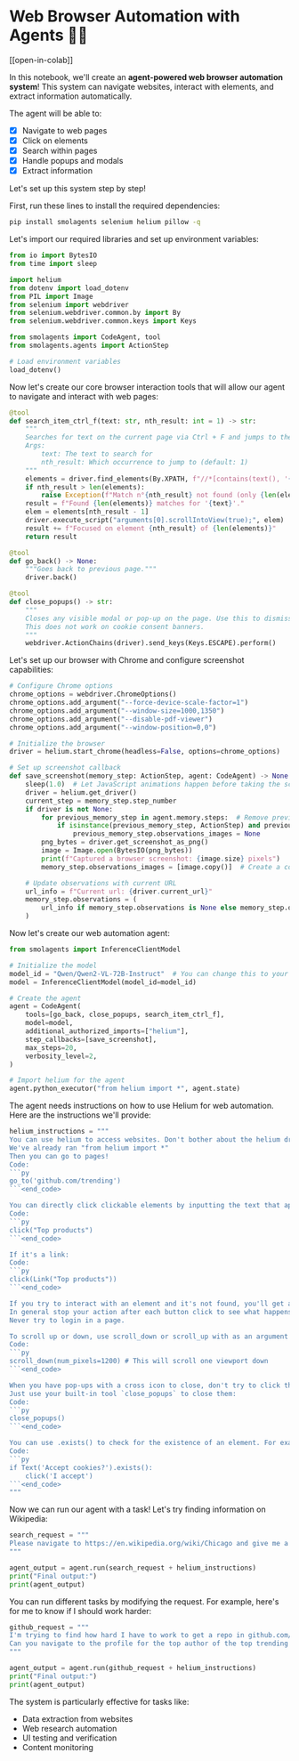 # Web Browser Automation with Agents 🤖🌐

[[open-in-colab]]

In this notebook, we'll create an **agent-powered web browser automation system**! This system can navigate websites, interact with elements, and extract information automatically.

The agent will be able to:

- [x] Navigate to web pages
- [x] Click on elements
- [x] Search within pages
- [x] Handle popups and modals
- [x] Extract information

Let's set up this system step by step!

First, run these lines to install the required dependencies:

```bash
pip install smolagents selenium helium pillow -q
```

Let's import our required libraries and set up environment variables:

```python
from io import BytesIO
from time import sleep

import helium
from dotenv import load_dotenv
from PIL import Image
from selenium import webdriver
from selenium.webdriver.common.by import By
from selenium.webdriver.common.keys import Keys

from smolagents import CodeAgent, tool
from smolagents.agents import ActionStep

# Load environment variables
load_dotenv()
```

Now let's create our core browser interaction tools that will allow our agent to navigate and interact with web pages:

```python
@tool
def search_item_ctrl_f(text: str, nth_result: int = 1) -> str:
    """
    Searches for text on the current page via Ctrl + F and jumps to the nth occurrence.
    Args:
        text: The text to search for
        nth_result: Which occurrence to jump to (default: 1)
    """
    elements = driver.find_elements(By.XPATH, f"//*[contains(text(), '{text}')]")
    if nth_result > len(elements):
        raise Exception(f"Match n°{nth_result} not found (only {len(elements)} matches found)")
    result = f"Found {len(elements)} matches for '{text}'."
    elem = elements[nth_result - 1]
    driver.execute_script("arguments[0].scrollIntoView(true);", elem)
    result += f"Focused on element {nth_result} of {len(elements)}"
    return result

@tool
def go_back() -> None:
    """Goes back to previous page."""
    driver.back()

@tool
def close_popups() -> str:
    """
    Closes any visible modal or pop-up on the page. Use this to dismiss pop-up windows!
    This does not work on cookie consent banners.
    """
    webdriver.ActionChains(driver).send_keys(Keys.ESCAPE).perform()
```

Let's set up our browser with Chrome and configure screenshot capabilities:

```python
# Configure Chrome options
chrome_options = webdriver.ChromeOptions()
chrome_options.add_argument("--force-device-scale-factor=1")
chrome_options.add_argument("--window-size=1000,1350")
chrome_options.add_argument("--disable-pdf-viewer")
chrome_options.add_argument("--window-position=0,0")

# Initialize the browser
driver = helium.start_chrome(headless=False, options=chrome_options)

# Set up screenshot callback
def save_screenshot(memory_step: ActionStep, agent: CodeAgent) -> None:
    sleep(1.0)  # Let JavaScript animations happen before taking the screenshot
    driver = helium.get_driver()
    current_step = memory_step.step_number
    if driver is not None:
        for previous_memory_step in agent.memory.steps:  # Remove previous screenshots for lean processing
            if isinstance(previous_memory_step, ActionStep) and previous_memory_step.step_number <= current_step - 2:
                previous_memory_step.observations_images = None
        png_bytes = driver.get_screenshot_as_png()
        image = Image.open(BytesIO(png_bytes))
        print(f"Captured a browser screenshot: {image.size} pixels")
        memory_step.observations_images = [image.copy()]  # Create a copy to ensure it persists

    # Update observations with current URL
    url_info = f"Current url: {driver.current_url}"
    memory_step.observations = (
        url_info if memory_step.observations is None else memory_step.observations + "\n" + url_info
    )
```

Now let's create our web automation agent:

```python
from smolagents import InferenceClientModel

# Initialize the model
model_id = "Qwen/Qwen2-VL-72B-Instruct"  # You can change this to your preferred VLM model
model = InferenceClientModel(model_id=model_id)

# Create the agent
agent = CodeAgent(
    tools=[go_back, close_popups, search_item_ctrl_f],
    model=model,
    additional_authorized_imports=["helium"],
    step_callbacks=[save_screenshot],
    max_steps=20,
    verbosity_level=2,
)

# Import helium for the agent
agent.python_executor("from helium import *", agent.state)
```

The agent needs instructions on how to use Helium for web automation. Here are the instructions we'll provide:

```python
helium_instructions = """
You can use helium to access websites. Don't bother about the helium driver, it's already managed.
We've already ran "from helium import *"
Then you can go to pages!
Code:
```py
go_to('github.com/trending')
```<end_code>

You can directly click clickable elements by inputting the text that appears on them.
Code:
```py
click("Top products")
```<end_code>

If it's a link:
Code:
```py
click(Link("Top products"))
```<end_code>

If you try to interact with an element and it's not found, you'll get a LookupError.
In general stop your action after each button click to see what happens on your screenshot.
Never try to login in a page.

To scroll up or down, use scroll_down or scroll_up with as an argument the number of pixels to scroll from.
Code:
```py
scroll_down(num_pixels=1200) # This will scroll one viewport down
```<end_code>

When you have pop-ups with a cross icon to close, don't try to click the close icon by finding its element or targeting an 'X' element (this most often fails).
Just use your built-in tool `close_popups` to close them:
Code:
```py
close_popups()
```<end_code>

You can use .exists() to check for the existence of an element. For example:
Code:
```py
if Text('Accept cookies?').exists():
    click('I accept')
```<end_code>
"""
```

Now we can run our agent with a task! Let's try finding information on Wikipedia:

```python
search_request = """
Please navigate to https://en.wikipedia.org/wiki/Chicago and give me a sentence containing the word "1992" that mentions a construction accident.
"""

agent_output = agent.run(search_request + helium_instructions)
print("Final output:")
print(agent_output)
```

You can run different tasks by modifying the request. For example, here's for me to know if I should work harder:

```python
github_request = """
I'm trying to find how hard I have to work to get a repo in github.com/trending.
Can you navigate to the profile for the top author of the top trending repo, and give me their total number of commits over the last year?
"""

agent_output = agent.run(github_request + helium_instructions)
print("Final output:")
print(agent_output)
```

The system is particularly effective for tasks like:
- Data extraction from websites
- Web research automation
- UI testing and verification
- Content monitoring
